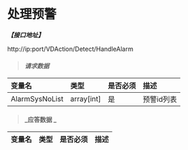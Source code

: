 # 处理预警

_**【接口地址】**_

http://ip:port/VDAction/Detect/HandleAlarm

> #### _请求数据_

| 变量名 | 类型 | 是否必须 | 描述 |
| :--- | :--- | :--- | :--- |
| AlarmSysNoList | array[int] | 是 | 预警id列表 |


> #### _应答数据 _

| 变量名 | 类型 | 是否必须 | 描述 |
| :--- | :--- | :--- | :--- |


